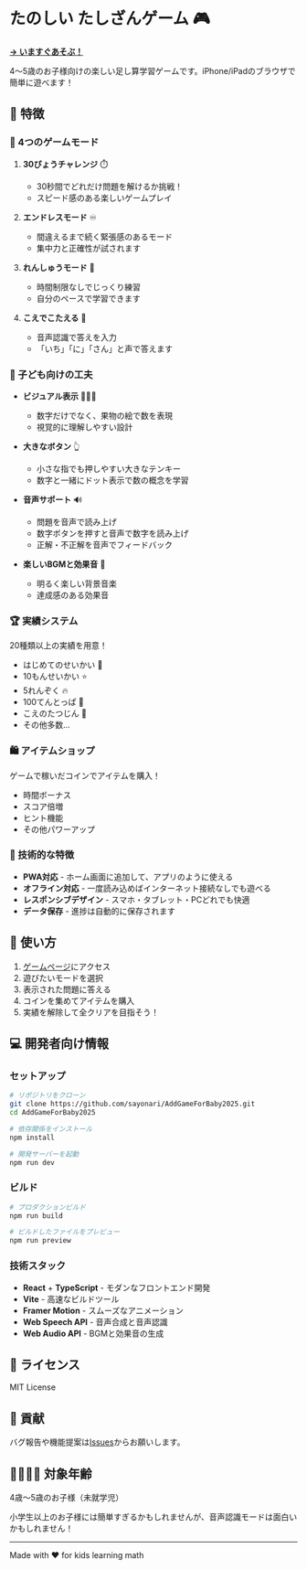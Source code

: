 # たのしい たしざんゲーム 🎮

**[→ いますぐあそぶ！](https://sayonari.github.io/AddGameForBaby2025/)**

4〜5歳のお子様向けの楽しい足し算学習ゲームです。iPhone/iPadのブラウザで簡単に遊べます！

## 🌟 特徴

### 🎯 4つのゲームモード

1. **30びょうチャレンジ** ⏱️
   - 30秒間でどれだけ問題を解けるか挑戦！
   - スピード感のある楽しいゲームプレイ

2. **エンドレスモード** ♾️
   - 間違えるまで続く緊張感のあるモード
   - 集中力と正確性が試されます

3. **れんしゅうモード** 📝
   - 時間制限なしでじっくり練習
   - 自分のペースで学習できます

4. **こえでこたえる** 🎤
   - 音声認識で答えを入力
   - 「いち」「に」「さん」と声で答えます

### 🎨 子ども向けの工夫

- **ビジュアル表示** 🍎🍊🍓
  - 数字だけでなく、果物の絵で数を表現
  - 視覚的に理解しやすい設計

- **大きなボタン** 👆
  - 小さな指でも押しやすい大きなテンキー
  - 数字と一緒にドット表示で数の概念を学習

- **音声サポート** 🔊
  - 問題を音声で読み上げ
  - 数字ボタンを押すと音声で数字を読み上げ
  - 正解・不正解を音声でフィードバック

- **楽しいBGMと効果音** 🎵
  - 明るく楽しい背景音楽
  - 達成感のある効果音

### 🏆 実績システム

20種類以上の実績を用意！
- はじめてのせいかい 🌟
- 10もんせいかい ⭐
- 5れんぞく 🔥
- 100てんとっぱ 💯
- こえのたつじん 🎤
- その他多数...

### 🛍️ アイテムショップ

ゲームで稼いだコインでアイテムを購入！
- 時間ボーナス
- スコア倍増
- ヒント機能
- その他パワーアップ

### 📱 技術的な特徴

- **PWA対応** - ホーム画面に追加して、アプリのように使える
- **オフライン対応** - 一度読み込めばインターネット接続なしでも遊べる
- **レスポンシブデザイン** - スマホ・タブレット・PCどれでも快適
- **データ保存** - 進捗は自動的に保存されます

## 🚀 使い方

1. [ゲームページ](https://sayonari.github.io/AddGameForBaby2025/)にアクセス
2. 遊びたいモードを選択
3. 表示された問題に答える
4. コインを集めてアイテムを購入
5. 実績を解除して全クリアを目指そう！

## 💻 開発者向け情報

### セットアップ

```bash
# リポジトリをクローン
git clone https://github.com/sayonari/AddGameForBaby2025.git
cd AddGameForBaby2025

# 依存関係をインストール
npm install

# 開発サーバーを起動
npm run dev
```

### ビルド

```bash
# プロダクションビルド
npm run build

# ビルドしたファイルをプレビュー
npm run preview
```

### 技術スタック

- **React** + **TypeScript** - モダンなフロントエンド開発
- **Vite** - 高速なビルドツール
- **Framer Motion** - スムーズなアニメーション
- **Web Speech API** - 音声合成と音声認識
- **Web Audio API** - BGMと効果音の生成

## 📝 ライセンス

MIT License

## 🤝 貢献

バグ報告や機能提案は[Issues](https://github.com/sayonari/AddGameForBaby2025/issues)からお願いします。

## 👨‍👩‍👧‍👦 対象年齢

4歳〜5歳のお子様（未就学児）

小学生以上のお子様には簡単すぎるかもしれませんが、音声認識モードは面白いかもしれません！

---

Made with ❤️ for kids learning math